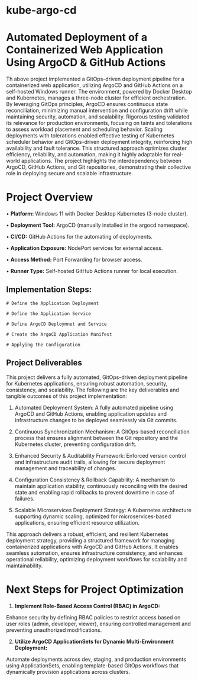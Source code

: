 # kube-argo-cd

# Automated Deployment of a Containerized Web Application Using ArgoCD & GitHub Actions

Th above project implemented a GitOps-driven deployment pipeline for a containerized web application, utilizing ArgoCD and GitHub Actions on a self-hosted Windows runner. The environment, powered by Docker Desktop and Kubernetes, manages a three-node cluster for efficient orchestration.
By leveraging GitOps principles, ArgoCD ensures continuous state reconciliation, minimizing manual intervention and configuration drift while maintaining security, automation, and scalability. Rigorous testing validated its relevance for production environments, focusing on taints and tolerations to assess workload placement and scheduling behavior. Scaling deployments with tolerations enabled effective testing of Kubernetes scheduler behavior and GitOps-driven deployment integrity, reinforcing high availability and fault tolerance.
This structured approach optimizes cluster efficiency, reliability, and automation, making it highly adaptable for real-world applications. The project highlights the interdependency between ArgoCD, GitHub Actions, and Git repositories, demonstrating their collective role in deploying secure and scalable infrastructure.


#  Project Overview

•	**Platform:** Windows 11 with Docker Desktop Kubernetes (3-node cluster).

•	**Deployment Tool:** ArgoCD (manually installed in the argocd namespace).

•	**CI/CD:** GitHub Actions for the automating of deployments.

•	**Application Exposure:** NodePort services for external access.

•	**Access Method:** Port Forwarding for browser access.

•	**Runner Type:** Self-hosted GitHub Actions runner for local execution.

## Implementation Steps: 

    # Define the Application Deployment

    # Define the Application Service

    # Define ArgoCD Deploymnet and Service

    # Create the ArgoCD Application Manifest

    # Applying the Configuration

## Project Deliverables 

This project delivers a fully automated, GitOps-driven deployment pipeline for Kubernetes applications, ensuring robust automation, security, consistency, and scalability. The following are the key deliverables and tangible outcomes of this project implementation:

1.	Automated Deployment System:  A fully automated pipeline using ArgoCD and GitHub Actions, enabling application updates and infrastructure changes to be deployed seamlessly via Git commits.

2.	Continuous Synchronization Mechanism: A GitOps-based reconciliation process that ensures alignment between the Git repository and the Kubernetes cluster, preventing configuration drift.

3.	Enhanced Security & Auditability Framework: Enforced version control and infrastructure audit trails, allowing for secure deployment management and traceability of changes. 

4.	Configuration Consistency & Rollback Capability: A mechanism to maintain application stability, continuously reconciling with the desired state and enabling rapid rollbacks to prevent downtime in case of failures.

5.	Scalable Microservices Deployment Strategy: A Kubernetes architecture supporting dynamic scaling, optimized for microservices-based applications, ensuring efficient resource utilization.

This approach delivers a robust, efficient, and resilient Kubernetes deployment strategy, providing a structured framework for managing containerized applications with ArgoCD and GitHub Actions. It enables seamless automation, ensures infrastructure consistency, and enhances operational reliability, optimizing deployment workflows for scalability and maintainability.


#   Next Steps for Project Optimization

1.	**Implement Role-Based Access Control (RBAC) in ArgoCD:**

Enhance security by defining RBAC policies to restrict access based on user roles (admin, developer, viewer), ensuring controlled management and preventing unauthorized modifications. 

2.	**Utilize ArgoCD ApplicationSets for Dynamic Multi-Environment Deployment:**

Automate deployments across dev, staging, and production environments using ApplicationSets, enabling template-based GitOps workflows that dynamically provision applications across clusters.
